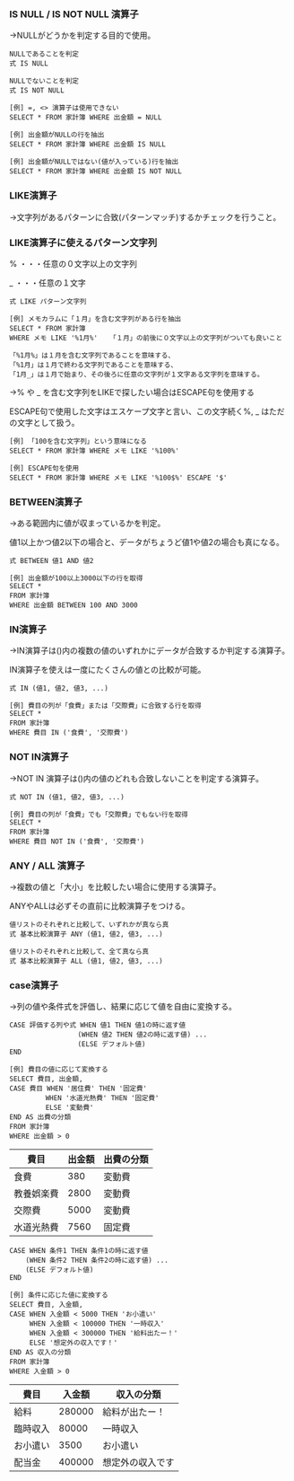### IS NULL / IS NOT NULL 演算子

→NULLがどうかを判定する目的で使用。
```
NULLであることを判定
式 IS NULL
```
```
NULLでないことを判定
式 IS NOT NULL
```
```
[例] =, <> 演算子は使用できない
SELECT * FROM 家計簿 WHERE 出金額 = NULL

[例] 出金額がNULLの行を抽出
SELECT * FROM 家計簿 WHERE 出金額 IS NULL

[例] 出金額がNULLではない(値が入っている)行を抽出
SELECT * FROM 家計簿 WHERE 出金額 IS NOT NULL
```

### LIKE演算子

→文字列があるパターンに合致(パターンマッチ)するかチェックを行うこと。

### LIKE演算子に使えるパターン文字列

% ・・・任意の０文字以上の文字列

 _ ・・・任意の１文字
 ```
式 LIKE パターン文字列
```
```
[例] メモカラムに「１月」を含む文字列がある行を抽出
SELECT * FROM 家計簿
WHERE メモ LIKE '%1月%'   「１月」の前後に０文字以上の文字列がついても良いこと

「%1月%」は１月を含む文字列であることを意味する、
「%1月」は１月で終わる文字列であることを意味する、
「1月_」は１月で始まり、その後ろに任意の文字列が１文字ある文字列を意味する。
```

→% や _ を含む文字列をLIKEで探したい場合はESCAPE句を使用する

ESCAPE句で使用した文字はエスケープ文字と言い、この文字続く%, _ はただの文字として扱う。
```
[例] 「100を含む文字列」という意味になる
SELECT * FROM 家計簿 WHERE メモ LIKE '%100%'

[例] ESCAPE句を使用
SELECT * FROM 家計簿 WHERE メモ LIKE '%100$%' ESCAPE '$'
```

### BETWEEN演算子

→ある範囲内に値が収まっているかを判定。

値1以上かつ値2以下の場合と、データがちょうど値1や値2の場合も真になる。
```
式 BETWEEN 値1 AND 値2
```
```
[例] 出金額が100以上3000以下の行を取得
SELECT *
FROM 家計簿
WHERE 出金額 BETWEEN 100 AND 3000
```

### IN演算子

→IN演算子は()内の複数の値のいずれかにデータが合致するか判定する演算子。

IN演算子を使えは一度にたくさんの値との比較が可能。
```
式 IN (値1, 値2, 値3, ...)
```
```
[例] 費目の列が「食費」または「交際費」に合致する行を取得
SELECT *
FROM 家計簿
WHERE 費目 IN ('食費', '交際費')
```

### NOT IN演算子

→NOT IN 演算子は()内の値のどれも合致しないことを判定する演算子。
```
式 NOT IN (値1, 値2, 値3, ...)
```
```
[例] 費目の列が「食費」でも「交際費」でもない行を取得
SELECT *
FROM 家計簿
WHERE 費目 NOT IN ('食費', '交際費')
```

### ANY / ALL 演算子

→複数の値と「大小」を比較したい場合に使用する演算子。

ANYやALLは必ずその直前に比較演算子をつける。
```
値リストのそれぞれと比較して、いずれかが真なら真
式 基本比較演算子 ANY (値1, 値2, 値3, ...)
```
```
値リストのそれぞれと比較して、全て真なら真
式 基本比較演算子 ALL (値1, 値2, 値3, ...)
```

### case演算子

→列の値や条件式を評価し、結果に応じて値を自由に変換する。
```
CASE 評価する列や式 WHEN 値1 THEN 値1の時に返す値
                 (WHEN 値2 THEN 値2の時に返す値) ...
                 (ELSE デフォルト値)
END
```

```
[例] 費目の値に応じて変換する
SELECT 費目, 出金額,
CASE 費目 WHEN '居住費' THEN '固定費'
         WHEN '水道光熱費' THEN '固定費'
         ELSE '変動費'
END AS 出費の分類
FROM 家計簿
WHERE 出金額 > 0
```
| 費目 | 出金額  | 出費の分類 |
| --- | --- | --- |
| 食費 | 380 | 変動費 |
| 教養娯楽費 | 2800 | 変動費 |
| 交際費 | 5000 | 変動費 |
| 水道光熱費 | 7560 | 固定費 |

```
CASE WHEN 条件1 THEN 条件1の時に返す値
    (WHEN 条件2 THEN 条件2の時に返す値) ...
    (ELSE デフォルト値)
END
```
```
[例] 条件に応じた値に変換する
SELECT 費目, 入金額,
CASE WHEN 入金額 < 5000 THEN 'お小遣い'
     WHEN 入金額 < 100000 THEN '一時収入'
     WHEN 入金額 < 300000 THEN '給料出たー！'
     ELSE '想定外の収入です！'
END AS 収入の分類
FROM 家計簿
WHERE 入金額 > 0
```
| 費目 | 入金額 | 収入の分類 |
| --- | --- | --- |
| 給料 | 280000 | 給料が出たー！ |
| 臨時収入 | 80000 | 一時収入 |
| お小遣い | 3500 | お小遣い |
| 配当金 | 400000 | 想定外の収入です |
